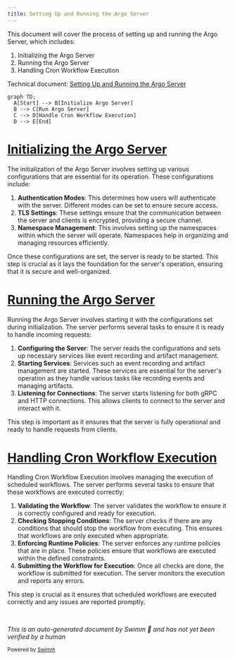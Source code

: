 ```yaml
---
title: Setting Up and Running the Argo Server
---
```

This document will cover the process of setting up and running the Argo Server, which includes:

1. Initializing the Argo Server
2. Running the Argo Server
3. Handling Cron Workflow Execution

Technical document: <SwmLink doc-title="Setting Up and Running the Argo Server">[Setting Up and Running the Argo Server](/.swm/setting-up-and-running-the-argo-server.2skz0ne7.sw.md)</SwmLink>

```mermaid
graph TD;
  A[Start] --> B[Initialize Argo Server]
  B --> C[Run Argo Server]
  C --> D[Handle Cron Workflow Execution]
  D --> E[End]
```

# [Initializing the Argo Server](http://localhost:5001/repos/Z2l0aHViJTNBJTNBaW50dWl0LWFyZ28td29ya2Zsb3dzLWRlbW8lM0ElM0FTd2ltbS1EZW1v/docs/2skz0ne7#initializing-the-argo-server)

The initialization of the Argo Server involves setting up various configurations that are essential for its operation. These configurations include:

1. **Authentication Modes**: This determines how users will authenticate with the server. Different modes can be set to ensure secure access.
2. **TLS Settings**: These settings ensure that the communication between the server and clients is encrypted, providing a secure channel.
3. **Namespace Management**: This involves setting up the namespaces within which the server will operate. Namespaces help in organizing and managing resources efficiently.

Once these configurations are set, the server is ready to be started. This step is crucial as it lays the foundation for the server's operation, ensuring that it is secure and well-organized.

# [Running the Argo Server](http://localhost:5001/repos/Z2l0aHViJTNBJTNBaW50dWl0LWFyZ28td29ya2Zsb3dzLWRlbW8lM0ElM0FTd2ltbS1EZW1v/docs/2skz0ne7#running-the-argo-server)

Running the Argo Server involves starting it with the configurations set during initialization. The server performs several tasks to ensure it is ready to handle incoming requests:

1. **Configuring the Server**: The server reads the configurations and sets up necessary services like event recording and artifact management.
2. **Starting Services**: Services such as event recording and artifact management are started. These services are essential for the server's operation as they handle various tasks like recording events and managing artifacts.
3. **Listening for Connections**: The server starts listening for both gRPC and HTTP connections. This allows clients to connect to the server and interact with it.

This step is important as it ensures that the server is fully operational and ready to handle requests from clients.

# [Handling Cron Workflow Execution](http://localhost:5001/repos/Z2l0aHViJTNBJTNBaW50dWl0LWFyZ28td29ya2Zsb3dzLWRlbW8lM0ElM0FTd2ltbS1EZW1v/docs/2skz0ne7#handling-cron-workflow-execution)

Handling Cron Workflow Execution involves managing the execution of scheduled workflows. The server performs several tasks to ensure that these workflows are executed correctly:

1. **Validating the Workflow**: The server validates the workflow to ensure it is correctly configured and ready for execution.
2. **Checking Stopping Conditions**: The server checks if there are any conditions that should stop the workflow from executing. This ensures that workflows are only executed when appropriate.
3. **Enforcing Runtime Policies**: The server enforces any runtime policies that are in place. These policies ensure that workflows are executed within the defined constraints.
4. **Submitting the Workflow for Execution**: Once all checks are done, the workflow is submitted for execution. The server monitors the execution and reports any errors.

This step is crucial as it ensures that scheduled workflows are executed correctly and any issues are reported promptly.

&nbsp;

*This is an auto-generated document by Swimm 🌊 and has not yet been verified by a human*

<SwmMeta version="3.0.0" repo-id="Z2l0aHViJTNBJTNBaW50dWl0LWFyZ28td29ya2Zsb3dzLWRlbW8lM0ElM0FTd2ltbS1EZW1v" repo-name="intuit-argo-workflows-demo"><sup>Powered by [Swimm](/)</sup></SwmMeta>
